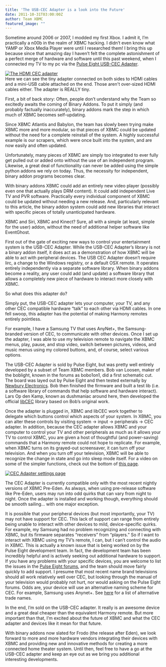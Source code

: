 ```yaml
---
title: 'The USB-CEC Adapter is a look into the Future'
date: 2011-10-31T03:00:00Z
author: Team XBMC
featured_image: ""
---
```

Sometime around 2006 or 2007, I modded my first Xbox. I admit it, I’m practically a n00b in the realm of XBMC hacking. I didn’t even know what YAMP or Xbox Media Player were until I researched them! I bring this up because since that amazing day I haven’t felt the complete astonishment of a perfect merge of hardware and software until this past weekend, when I connected my TV to my pc via the [Pulse Eight USB-CEC Adapter](https://www.pulse-eight.com/store/products/104-usb-hdmi-cec-adapter.aspx "USB HDMI CEC Adapter by Pulse Eight").

 [![The HDMI CEC adapter](/sites/default/files/uploads/cec_adapter-300x243.jpg "The HDMI CEC adapter")](/sites/default/files/uploads/cec_adapter.jpg)  
 Here we can see the tiny adapter connected on both sides to HDMI cables and a mini-USB cable attached on the end. Those aren't over-sized HDMI cables either. The adapter is REALLY tiny.

  First, a bit of back story: Often, people don’t understand why the Team so excitedly awaits the coming of Binary Addons. To put it simply (and probably factually inaccurately), binary addons mark the step in which much of XBMC becomes self-updating.

 Since XBMC Atlantis and Babylon, the team has slowly been trying make XBMC more and more modular, so that pieces of XBMC could be updated without the need for a complete reinstall of the system. A highly successful example is our scrapers, which were once built into the system, and are now easily and often updated.

 Unfortunately, many pieces of XBMC are simply too integrated to ever fully get pulled out or added onto without the use of an independent program. Likewise, a great deal of functionality can never be added using the simple python addons we rely on today. Thus, the necessity for independent, binary addon programs becomes clear.

 With binary addons XBMC could add an entirely new video player (possibly even one that actually plays DRM content). It could add independent Live TV and PVR software. Practically every individual component of XBMC could be updated without needing a new release. And, particularly relevant to this article, the binary addon system could add new libraries that interact with specific pieces of totally unanticipated hardware.

 XBMC and Siri, XBMC and Kinect? Sure, all with a simple (at least, simple for the user) addon, without the need of additional helper software like EventGhost.

 First out of the gate of exciting new ways to control your entertainment system is the USB-CEC Adapter. While the USB-CEC Adapter’s library is not a binary addon itself, it does act as a demonstration of how XBMC will be able to act with peripheral devices. The USB CEC Adapter doesn’t require lirc, a change to the Windows registry, or a default OSX remote. It operates entirely independently via a separate software library. When binary addons become a reality, any user could add (and update) a software library that allows a completely new piece of hardware to interact more closely with XBMC.

 So what does this adapter do?

 Simply put, the USB-CEC adapter lets your computer, your TV, and any other CEC compatible hardware “talk” to each other via HDMI cables. In one fell swoop, this adapter has the potential of making Harmony remotes entirely pointless.

 For example, I have a Samsung TV that uses AnyNet+, the Samsung-branded version of CEC, to communicate with other devices. Once I set up the adapter, I was able to use my television remote to navigate the XBMC menus, play, pause, and stop video, switch between pictures, videos, and music menus using my colored buttons, and, of course, select various options.

 The USB-CEC Adapter is sold by Pulse Eight, but was pretty well entirely developed by a subset of Team XBMC members. Bob van Loosen, maker of the boblight, known in the forums as bobo1on1, did a first schematic cut. The board was layed out by Pulse Eight and then tested externally by [Newbury Electronics](http://www.newburyelectronics.co.uk/ "Newbury Electronics"). Bob then finished the firmware and built a test lib (i.e. a software library of commands that help software and hardware interact). Lars Op den Kamp, known as dushmaniac around here, then developed the official [libCEC](http://libcec.pulse-eight.com/ "libCEC Main Page") library based on Bob’s original work.

 Once the adapter is plugged in, XBMC and libCEC work together to delegate which buttons control which aspects of your system. In XBMC, you can alter these controls by visiting system -\> input -\> peripherals -\> CEC adapter. In addition, because the CEC adapter allows XBMC and your computer to control your TV and other peripherals as much as it allows your TV to control XBMC, you are given a host of thoughtful (and power-saving) commands that a Harmony remote could not hope to replicate. For example, when XBMC turns on its grayed-out screensaver, it can turn off your television. And when you turn off your television, XBMC will be able to recognize the change in state and go into sleep mode itself. For a video on some of the simpler functions, check out the bottom of [this page](https://www.pulse-eight.com/store/products/104-usb-hdmi-cec-adapter.aspx "Pulse Eight CEC Page").

 [![CEC Adapter settings page](/sites/default/files/uploads/cecadaptersettings.jpg "CEC Adapter settings page")](/sites/default/files/uploads/cecadaptersettings.jpg)

 The CEC Adapter is currently compatible only with the most recent nightly versions of XBMC Pre-Eden. As always, when using pre-release software like Pre-Eden, users may run into odd quirks that can vary from night to night. Once the adapter is installed and working though, everything should be smooth sailing… with one major exception.

 It is possible that your peripheral devices (but most importantly, your TV) may not have support for CEC. This lack of support can range from entirely being unable to interact with other devices to mild, device-specific quirks. For example, my Samsung had no problem recognizing and connecting with XBMC, but its firmware separates “receivers” from “players.” So if I want to interact with XBMC using my TV’s remote, I can, but I can’t control the audio in XBMC. This is actually a known issue that is being worked on by the Pulse Eight development team. In fact, the development team has been incredibly helpful and is actively seeking out additional hardware to support. If you have any problems with your specific devices, you are welcome to list the issues in the [Pulse Eight forums](http://forums.pulse-eight.com/default.aspx?g=topics&f=10 "Pulse Eight Forum"), and the team should move fairly quickly to add support. I presume that most recent name brand televisions should all work relatively well over CEC, but looking through the manual of your television would probably not hurt, nor would asking on the Pulse Eight forums. Odds are, your device will use an alternative naming scheme for CEC. For example, Samsung uses Anynet+. See [here](https://en.wikipedia.org/wiki/HDMI "HDMI CEC alternative branding") for a list of alternative trade names.

 In the end, I’m sold on the USB-CEC adapter. It really is an awesome device and a great deal cheaper than the equivalent Harmony remote. But more important than that, I’m excited about the future of XBMC and what the CEC adapter and devices like it mean for that future.

 With binary addons now slated for Frodo (the release after Eden), we look forward to more and more hardware vendors integrating their devices with XBMC and providing new and innovative methods for creating a more connected home theater system. Until then, feel free to have a go at the USB-CEC adapter and keep an eye out as we bring you additional interesting developments.

 